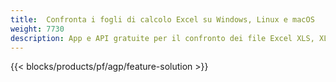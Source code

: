 ```yaml
---
title:  Confronta i fogli di calcolo Excel su Windows, Linux e macOS
weight: 7730
description: App e API gratuite per il confronto dei file Excel XLS, XLSX, CSV, TSV, ODS, SXC e FODS
---
```

{{< blocks/products/pf/agp/feature-solution >}} 

